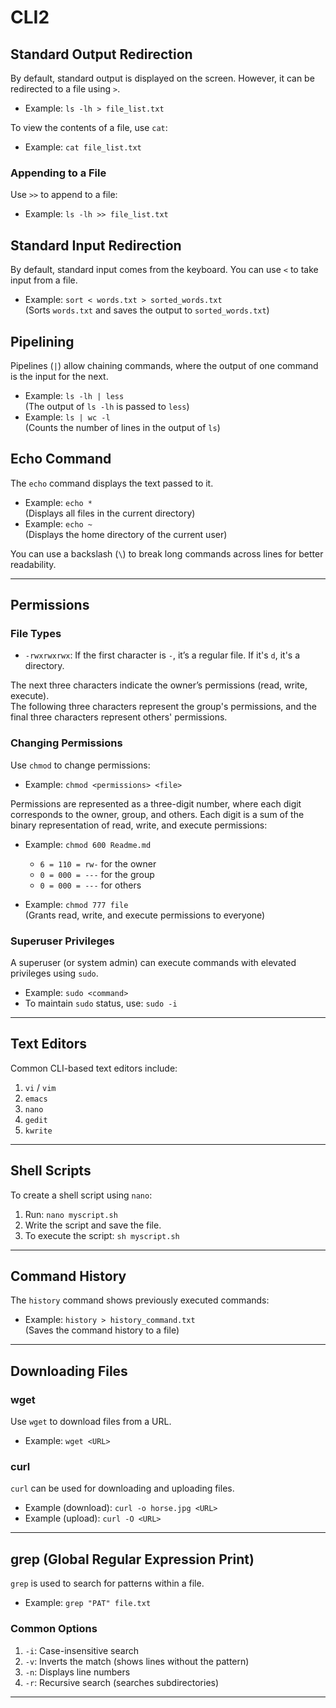 # CLI2

## Standard Output Redirection
By default, standard output is displayed on the screen. However, it can be redirected to a file using `>`.
- Example: `ls -lh > file_list.txt`

To view the contents of a file, use `cat`:
- Example: `cat file_list.txt`

### Appending to a File
Use `>>` to append to a file:
- Example: `ls -lh >> file_list.txt`

## Standard Input Redirection
By default, standard input comes from the keyboard. You can use `<` to take input from a file.
- Example: `sort < words.txt > sorted_words.txt`  
  (Sorts `words.txt` and saves the output to `sorted_words.txt`)

## Pipelining
Pipelines (`|`) allow chaining commands, where the output of one command is the input for the next.
- Example: `ls -lh | less`  
  (The output of `ls -lh` is passed to `less`)
- Example: `ls | wc -l`  
  (Counts the number of lines in the output of `ls`)

## Echo Command
The `echo` command displays the text passed to it.
- Example: `echo *`  
  (Displays all files in the current directory)
- Example: `echo ~`  
  (Displays the home directory of the current user)

You can use a backslash (`\`) to break long commands across lines for better readability.

---

## Permissions

### File Types
- `-rwxrwxrwx`: If the first character is `-`, it’s a regular file. If it's `d`, it's a directory.
  
The next three characters indicate the owner’s permissions (read, write, execute).  
The following three characters represent the group's permissions, and the final three characters represent others' permissions.

### Changing Permissions
Use `chmod` to change permissions:
- Example: `chmod <permissions> <file>`

Permissions are represented as a three-digit number, where each digit corresponds to the owner, group, and others. Each digit is a sum of the binary representation of read, write, and execute permissions:
- Example: `chmod 600 Readme.md`
  - `6 = 110 = rw-` for the owner
  - `0 = 000 = ---` for the group
  - `0 = 000 = ---` for others

- Example: `chmod 777 file`  
  (Grants read, write, and execute permissions to everyone)

### Superuser Privileges
A superuser (or system admin) can execute commands with elevated privileges using `sudo`.
- Example: `sudo <command>`
- To maintain `sudo` status, use: `sudo -i`

---

## Text Editors
Common CLI-based text editors include:
1. `vi` / `vim`
2. `emacs`
3. `nano`
4. `gedit`
5. `kwrite`

---

## Shell Scripts

To create a shell script using `nano`:
1. Run: `nano myscript.sh`
2. Write the script and save the file.
3. To execute the script: `sh myscript.sh`

---

## Command History

The `history` command shows previously executed commands:
- Example: `history > history_command.txt`  
  (Saves the command history to a file)

---

## Downloading Files

### wget
Use `wget` to download files from a URL.
- Example: `wget <URL>`

### curl
`curl` can be used for downloading and uploading files.
- Example (download): `curl -o horse.jpg <URL>`
- Example (upload): `curl -O <URL>`

---

## grep (Global Regular Expression Print)

`grep` is used to search for patterns within a file.
- Example: `grep "PAT" file.txt`

### Common Options
1. `-i`: Case-insensitive search
2. `-v`: Inverts the match (shows lines without the pattern)
3. `-n`: Displays line numbers
4. `-r`: Recursive search (searches subdirectories)

---

